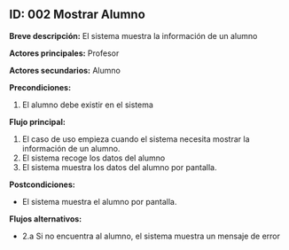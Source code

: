 
## ID: 002 Mostrar Alumno

**Breve descripción:** El sistema muestra la información de un alumno

**Actores principales:** Profesor

**Actores secundarios:** Alumno

**Precondiciones:**

 1. El alumno debe existir en el sistema

**Flujo principal:**

 1. El caso de uso empieza cuando el sistema necesita mostrar la información de un alumno.
 2. El sistema recoge los datos del alumno
 3. El sistema muestra los datos del alumno por pantalla.

**Postcondiciones:**

 - El sistema muestra el alumno por pantalla.

**Flujos alternativos:**

- 2.a Si no encuentra al alumno, el sistema muestra un mensaje de error
